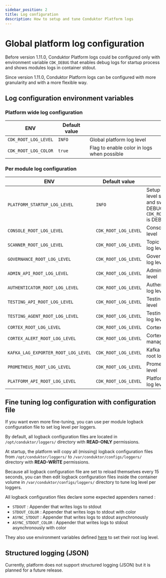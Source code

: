 ```yaml
---
sidebar_position: 2
title: Log configuration
description: How to setup and tune Conduktor Platform logs 
---
```

# Global platform log configuration

Before version 1.11.0, Conduktor Platform logs could be configured only with environment variable `CDK_DEBUG` that enables debug logs for startup process and shows modules logs in container stdout.

Since version 1.11.0, Conduktor Platform logs can be configured with more granularity and with a more flexible way. 

## Log configuration environment variables
### Platform wide log configuration

| ENV                   | Default value |                                            |
|-----------------------|---------------|--------------------------------------------|
| `CDK_ROOT_LOG_LEVEL`  | `INFO`        | Global platform log level                  | 
| `CDK_ROOT_LOG_COLOR`  | `true`        | Flag to enable color in logs when possible | 

### Per module log configuration
| ENV                                 | Default value        |                                                                                           |
|-------------------------------------|----------------------|-------------------------------------------------------------------------------------------|
| `PLATFORM_STARTUP_LOG_LEVEL`        | `INFO`               | Setup process logs level set to INFO and switch to DEBUG if `CDK_ROOT_LOG_LEVEL` is DEBUG |  
| `CONSOLE_ROOT_LOG_LEVEL`            | `CDK_ROOT_LOG_LEVEL` | Console root log level                                                                    |  
| `SCANNER_ROOT_LOG_LEVEL`            | `CDK_ROOT_LOG_LEVEL` | Topic analyzer root log level                                                             |   
| `GOVERNANCE_ROOT_LOG_LEVEL`         | `CDK_ROOT_LOG_LEVEL` | Governance root log level                                                                 |  
| `ADMIN_API_ROOT_LOG_LEVEL`          | `CDK_ROOT_LOG_LEVEL` | Admin root log level                                                                      |  
| `AUTHENTICATOR_ROOT_LOG_LEVEL`      | `CDK_ROOT_LOG_LEVEL` | Authenticator root log level                                                              |  
| `TESTING_API_ROOT_LOG_LEVEL`        | `CDK_ROOT_LOG_LEVEL` | Testing root log level                                                                    |  
| `TESTING_AGENT_ROOT_LOG_LEVEL`      | `CDK_ROOT_LOG_LEVEL` | Testing agent root log level                                                              |  
| `CORTEX_ROOT_LOG_LEVEL`             | `CDK_ROOT_LOG_LEVEL` | Cortex log level                                                                          |  
| `CORTEX_ALERT_ROOT_LOG_LEVEL`       | `CDK_ROOT_LOG_LEVEL` | Cortex alert manager log level                                                            |  
| `KAFKA_LAG_EXPORTER_ROOT_LOG_LEVEL` | `CDK_ROOT_LOG_LEVEL` | Kafka lag exporter root log level                                                         |  
| `PROMETHEUS_ROOT_LOG_LEVEL`         | `CDK_ROOT_LOG_LEVEL` | Prometheus log level                                                                      |  
| `PLATFORM_API_ROOT_LOG_LEVEL`       | `CDK_ROOT_LOG_LEVEL` | Platform-api root log level                                                               |  

## Fine tuning log configuration with configuration file
If you want even more fine-tuning, you can use per module logback configuration file to set log level per loggers.

By default, all logback configuration files are located in `/opt/conduktor/loggers/` directory with **READ-ONLY** permissions.

At startup, the platform will copy all (missing) logback configuration files from `/opt/conduktor/loggers/` to `/var/conduktor/configs/loggers/` directory with **READ-WRITE** permissions.

Because all logback configuration file are set to reload themselves every 15 seconds, you can then edit logback configuration files inside the container volume in `/var/conduktor/configs/loggers/` directory to tune log level per loggers.

All logback configuration files declare some expected appenders named :
- `STDOUT` : Appender that writes logs to stdout
- `STDOUT_COLOR` : Appender that writes logs to stdout with color
- `ASYNC_STDOUT` : Appender that writes logs to stdout asynchronously
- `ASYNC_STDOUT_COLOR` : Appender that writes logs to stdout asynchronously with color

They also use environment variables defined [here](#per-module-log-configuration) to set their root log level.

## Structured logging (JSON)

Currently, platform does not support structured logging (JSON) but it is planned for a future release.

